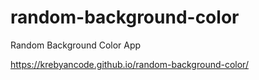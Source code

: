 # random-background-color
Random Background Color App

https://krebyancode.github.io/random-background-color/
